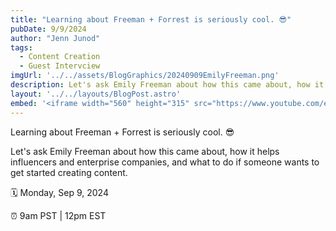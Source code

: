 ```yaml
---
title: "Learning about Freeman + Forrest is seriously cool. 😎"
pubDate: 9/9/2024
author: "Jenn Junod"
tags:
  - Content Creation
  - Guest Intervciew
imgUrl: '../../assets/BlogGraphics/20240909EmilyFreeman.png'
description: Let's ask Emily Freeman about how this came about, how it helps influencers and enterprise companies, and what to do if someone wants to get started creating content.
layout: '../../layouts/BlogPost.astro'
embed: '<iframe width="560" height="315" src="https://www.youtube.com/embed/L8Q7X4_CcME?si=G-_Aof9vBTJyHuQU" title="YouTube video player" frameborder="0" allow="accelerometer; autoplay; clipboard-write; encrypted-media; gyroscope; picture-in-picture; web-share" referrerpolicy="strict-origin-when-cross-origin" allowfullscreen></iframe>'
---
```


Learning about Freeman + Forrest is seriously cool. 😎

Let's ask Emily Freeman about how this came about, how it helps influencers and enterprise companies, and what to do if someone wants to get started creating content.

🗓️ Monday, Sep 9, 2024

⏰ 9am PST | 12pm EST
